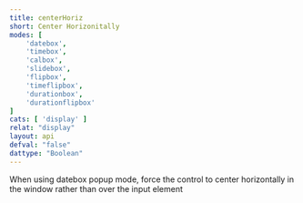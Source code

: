 ```yaml
---
title: centerHoriz
short: Center Horizonitally
modes: [
	'datebox',
	'timebox',
	'calbox',
	'slidebox',
	'flipbox',
	'timeflipbox',
	'durationbox',
	'durationflipbox'
]
cats: [ 'display' ]
relat: "display"
layout: api
defval: "false"
dattype: "Boolean"
---
```


When using datebox popup mode, force the control to center horizontally in the window rather than over the input element
